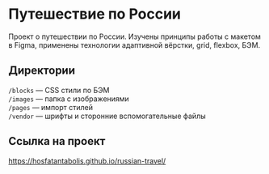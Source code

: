 # Путешествие по России

Проект о путешествии по России.
Изучены принципы работы с макетом в Figma, применены технологии адаптивной вёрстки, grid, flexbox, БЭМ.

## Директории

`/blocks` — CSS стили по БЭМ    
`/images` — папка с изображениями  
`/pages` — импорт стилей  
`/vendor` — шрифты и сторонние вспомогательные файлы  

## Ссылка на проект

https://hosfatantabolis.github.io/russian-travel/

